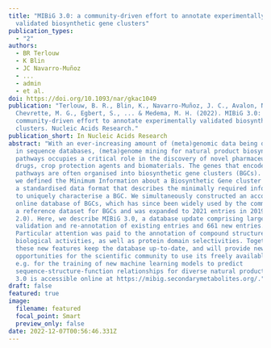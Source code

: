 ```yaml
---
title: "MIBiG 3.0: a community-driven effort to annotate experimentally
  validated biosynthetic gene clusters"
publication_types:
  - "2"
authors:
  - BR Terlouw
  - K Blin
  - JC Navarro-Muñoz
  - ...
  - admin
  - et al.
doi: https://doi.org/10.1093/nar/gkac1049
publication: "Terlouw, B. R., Blin, K., Navarro-Muñoz, J. C., Avalon, N. E.,
  Chevrette, M. G., Egbert, S., ... & Medema, M. H. (2022). MIBiG 3.0: a
  community-driven effort to annotate experimentally validated biosynthetic gene
  clusters. Nucleic Acids Research."
publication_short: In Nucleic Acids Research
abstract: "With an ever-increasing amount of (meta)genomic data being deposited
  in sequence databases, (meta)genome mining for natural product biosynthetic
  pathways occupies a critical role in the discovery of novel pharmaceutical
  drugs, crop protection agents and biomaterials. The genes that encode these
  pathways are often organised into biosynthetic gene clusters (BGCs). In 2015,
  we defined the Minimum Information about a Biosynthetic Gene cluster (MIBiG):
  a standardised data format that describes the minimally required information
  to uniquely characterise a BGC. We simultaneously constructed an accompanying
  online database of BGCs, which has since been widely used by the community as
  a reference dataset for BGCs and was expanded to 2021 entries in 2019 (MIBiG
  2.0). Here, we describe MIBiG 3.0, a database update comprising large-scale
  validation and re-annotation of existing entries and 661 new entries.
  Particular attention was paid to the annotation of compound structures and
  biological activities, as well as protein domain selectivities. Together,
  these new features keep the database up-to-date, and will provide new
  opportunities for the scientific community to use its freely available data,
  e.g. for the training of new machine learning models to predict
  sequence-structure-function relationships for diverse natural products. MIBiG
  3.0 is accessible online at https://mibig.secondarymetabolites.org/."
draft: false
featured: true
image:
  filename: featured
  focal_point: Smart
  preview_only: false
date: 2022-12-07T00:56:46.331Z
---
```

